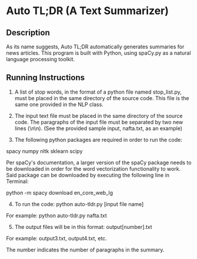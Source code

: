 # Auto TL;DR (A Text Summarizer)

## Description
As its name suggests, Auto TL;DR automatically generates summaries for news articles. This program is built with Python, using spaCy.py as a natural language processing toolkit.

## Running Instructions
1. A list of stop words, in the format of a python file named stop_list.py, must be placed in the same directory of the source code. This file is the same one provided in the NLP class.

2. The input text file must be placed in the same directory of the source code. The paragraphs of the input file must be separated by two new lines (\n\n). (See the provided sample input, nafta.txt, as an example)

3. The following python packages are required in order to run the code:

spacy
numpy
nltk
sklearn
scipy

Per spaCy's documentation, a larger version of the spaCy package needs to be downloaded in order for the word vectorization functionality to work. Said package can be downloaded by executing the following line in Terminal:

python -m spacy download en_core_web_lg

4. To run the code:
python auto-tldr.py [input file name]

For example:
python auto-tldr.py nafta.txt

5. The output files will be in this format:
output[number].txt

For example:
output3.txt, output4.txt, etc.

The number indicates the number of paragraphs in the summary.
